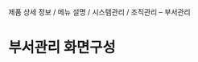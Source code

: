 <!--breadcrumb:제품 상세 정보 / 메뉴 설명 / 시스템관리 / 조직관리 – 부서관리--><span class="md-breadcrumb">제품 상세 정보 / 메뉴 설명 / 시스템관리 / 조직관리 – 부서관리</span>
# 부서관리 화면구성
